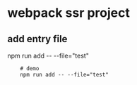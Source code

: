 # webpack ssr project

## add entry file
npm run add -- --file="test"
```
    # demo
    npm run add -- --file="test"
```